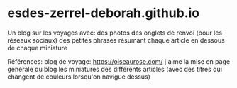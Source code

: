 # esdes-zerrel-deborah.github.io
Un blog sur les voyages avec:
  des photos
  des onglets de renvoi (pour les réseaux sociaux)
  des petites phrases résumant chaque article en dessous de chaque miniature
  
Références: 
  blog de voyage: https://oiseaurose.com/
    j'aime la mise en page générale du blog
    les miniatures des différents articles (avec des titres qui changent de couleurs lorsqu'on navigue dessus)
  
